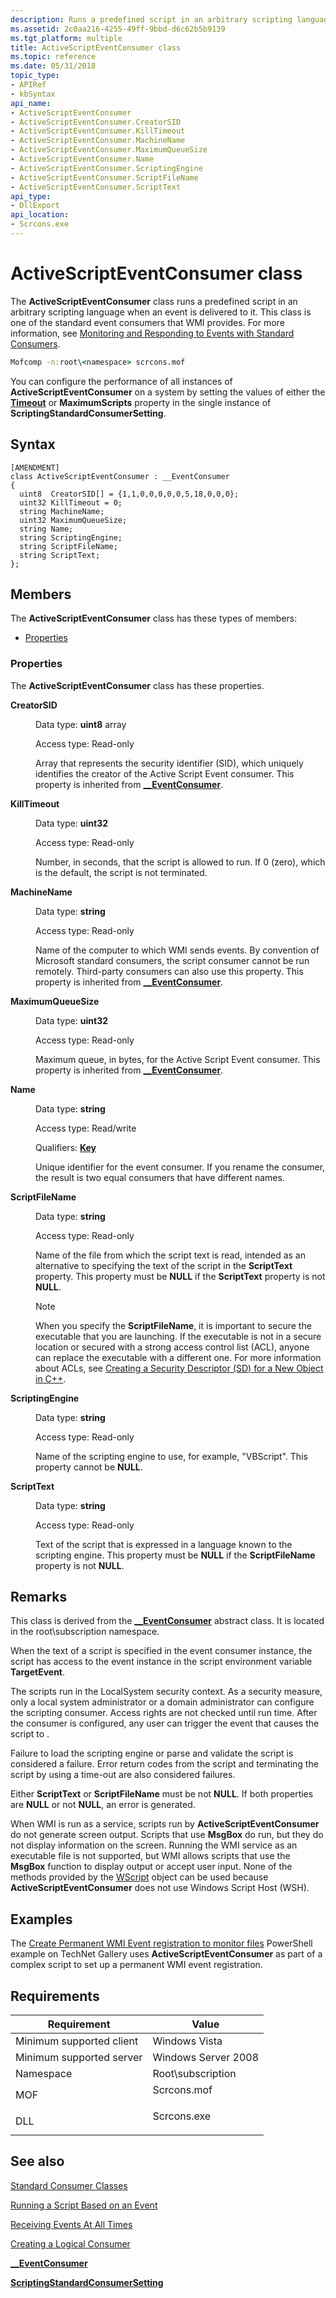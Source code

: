 ```yaml
---
description: Runs a predefined script in an arbitrary scripting language when an event is delivered to it.
ms.assetid: 2c0aa216-4255-49ff-9bbd-d6c62b5b9139
ms.tgt_platform: multiple
title: ActiveScriptEventConsumer class
ms.topic: reference
ms.date: 05/31/2018
topic_type: 
- APIRef
- kbSyntax
api_name: 
- ActiveScriptEventConsumer
- ActiveScriptEventConsumer.CreatorSID
- ActiveScriptEventConsumer.KillTimeout
- ActiveScriptEventConsumer.MachineName
- ActiveScriptEventConsumer.MaximumQueueSize
- ActiveScriptEventConsumer.Name
- ActiveScriptEventConsumer.ScriptingEngine
- ActiveScriptEventConsumer.ScriptFileName
- ActiveScriptEventConsumer.ScriptText
api_type: 
- DllExport
api_location: 
- Scrcons.exe
---
```


# ActiveScriptEventConsumer class

The **ActiveScriptEventConsumer** class runs a predefined script in an arbitrary scripting language when an event is delivered to it. This class is one of the standard event consumers that WMI provides. For more information, see [Monitoring and Responding to Events with Standard Consumers](monitoring-and-responding-to-events-with-standard-consumers.md).


```cmd
Mofcomp -n:root\<namespace> scrcons.mof
```



You can configure the performance of all instances of **ActiveScriptEventConsumer** on a system by setting the values of either the [**Timeout**](scriptingstandardconsumersetting.md) or **MaximumScripts** property in the single instance of **ScriptingStandardConsumerSetting**.

## Syntax

``` syntax
[AMENDMENT]
class ActiveScriptEventConsumer : __EventConsumer
{
  uint8  CreatorSID[] = {1,1,0,0,0,0,0,5,18,0,0,0};
  uint32 KillTimeout = 0;
  string MachineName;
  uint32 MaximumQueueSize;
  string Name;
  string ScriptingEngine;
  string ScriptFileName;
  string ScriptText;
};
```

## Members

The **ActiveScriptEventConsumer** class has these types of members:

-   [Properties](#properties)

### Properties

The **ActiveScriptEventConsumer** class has these properties.

<dl> <dt>

**CreatorSID**
</dt> <dd> <dl> <dt>

Data type: **uint8** array
</dt> <dt>

Access type: Read-only
</dt> </dl>

Array that represents the security identifier (SID), which uniquely identifies the creator of the Active Script Event consumer. This property is inherited from [**\_\_EventConsumer**](--eventconsumer.md).

</dd> <dt>

**KillTimeout**
</dt> <dd> <dl> <dt>

Data type: **uint32**
</dt> <dt>

Access type: Read-only
</dt> </dl>

Number, in seconds, that the script is allowed to run. If 0 (zero), which is the default, the script is not terminated.

</dd> <dt>

**MachineName**
</dt> <dd> <dl> <dt>

Data type: **string**
</dt> <dt>

Access type: Read-only
</dt> </dl>

Name of the computer to which WMI sends events. By convention of Microsoft standard consumers, the script consumer cannot be run remotely. Third-party consumers can also use this property. This property is inherited from [**\_\_EventConsumer**](--eventconsumer.md).

</dd> <dt>

**MaximumQueueSize**
</dt> <dd> <dl> <dt>

Data type: **uint32**
</dt> <dt>

Access type: Read-only
</dt> </dl>

Maximum queue, in bytes, for the Active Script Event consumer. This property is inherited from [**\_\_EventConsumer**](--eventconsumer.md).

</dd> <dt>

**Name**
</dt> <dd> <dl> <dt>

Data type: **string**
</dt> <dt>

Access type: Read/write
</dt> <dt>

Qualifiers: [**Key**](standard-qualifiers.md)
</dt> </dl>

Unique identifier for the event consumer. If you rename the consumer, the result is two equal consumers that have different names.

</dd> <dt>

**ScriptFileName**
</dt> <dd> <dl> <dt>

Data type: **string**
</dt> <dt>

Access type: Read-only
</dt> </dl>

Name of the file from which the script text is read, intended as an alternative to specifying the text of the script in the **ScriptText** property. This property must be **NULL** if the **ScriptText** property is not **NULL**.

> [!Note]  
> When you specify the **ScriptFileName**, it is important to secure the executable that you are launching. If the executable is not in a secure location or secured with a strong access control list (ACL), anyone can replace the executable with a different one. For more information about ACLs, see [Creating a Security Descriptor (SD) for a New Object in C++](/windows/desktop/SecAuthZ/creating-a-security-descriptor-for-a-new-object-in-c--).

 

</dd> <dt>

**ScriptingEngine**
</dt> <dd> <dl> <dt>

Data type: **string**
</dt> <dt>

Access type: Read-only
</dt> </dl>

Name of the scripting engine to use, for example, "VBScript". This property cannot be **NULL**.

</dd> <dt>

**ScriptText**
</dt> <dd> <dl> <dt>

Data type: **string**
</dt> <dt>

Access type: Read-only
</dt> </dl>

Text of the script that is expressed in a language known to the scripting engine. This property must be **NULL** if the **ScriptFileName** property is not **NULL**.

</dd> </dl>

## Remarks

This class is derived from the [**\_\_EventConsumer**](--eventconsumer.md) abstract class. It is located in the root\\subscription namespace.

When the text of a script is specified in the event consumer instance, the script has access to the event instance in the script environment variable **TargetEvent**.

The scripts run in the LocalSystem security context. As a security measure, only a local system administrator or a domain administrator can configure the scripting consumer. Access rights are not checked until run time. After the consumer is configured, any user can trigger the event that causes the script to .

Failure to load the scripting engine or parse and validate the script is considered a failure. Error return codes from the script and terminating the script by using a time-out are also considered failures.

Either **ScriptText** or **ScriptFileName** must be not **NULL**. If both properties are **NULL** or not **NULL**, an error is generated.

When WMI is run as a service, scripts run by **ActiveScriptEventConsumer** do not generate screen output. Scripts that use **MsgBox** do run, but they do not display information on the screen. Running the WMI service as an executable file is not supported, but WMI allows scripts that use the **MsgBox** function to display output or accept user input. None of the methods provided by the [WScript](/previous-versions//at5ydy31(v=vs.85)) object can be used because **ActiveScriptEventConsumer** does not use Windows Script Host (WSH).

## Examples

The [Create Permanent WMI Event registration to monitor files](https://Gallery.TechNet.Microsoft.Com/Create-Permenant-WMI-Event-f67ce5c2) PowerShell example on TechNet Gallery uses **ActiveScriptEventConsumer** as part of a complex script to set up a permanent WMI event registration.

## Requirements



| Requirement | Value |
|-------------------------------------|----------------------------------------------------------------------------------------|
| Minimum supported client<br/> | Windows Vista<br/>                                                               |
| Minimum supported server<br/> | Windows Server 2008<br/>                                                         |
| Namespace<br/>                | Root\\subscription<br/>                                                          |
| MOF<br/>                      | <dl> <dt>Scrcons.mof</dt> </dl> |
| DLL<br/>                      | <dl> <dt>Scrcons.exe</dt> </dl> |



## See also

<dl> <dt>

[Standard Consumer Classes](standard-consumer-classes.md)
</dt> <dt>

[Running a Script Based on an Event](running-a-script-based-on-an-event.md)
</dt> <dt>

[Receiving Events At All Times](receiving-events-at-all-times.md)
</dt> <dt>

[Creating a Logical Consumer](creating-a-logical-consumer.md)
</dt> <dt>

[**\_\_EventConsumer**](--eventconsumer.md)
</dt> <dt>

[**ScriptingStandardConsumerSetting**](scriptingstandardconsumersetting.md)
</dt> </dl>

 

